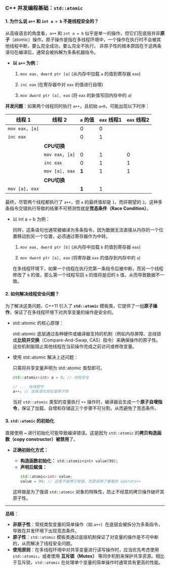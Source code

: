 ### **C++ 并发编程基础：`std::atomic`**

#### **1. 为什么说 `a++` 和 `int a = b` 不是线程安全的？**

从高级语言的角度看，`a++` 和 `int a = b` 似乎是单一的操作，但它们在底层并非**原子**（atomic）操作。原子操作是指在多线程环境中，一个操作在执行时不会被其他线程中断，要么完全成功，要么完全不执行。
非原子性的根本原因在于这两条语句在编译后，通常会被拆解为多条机器指令。

- **以 `a++` 为例：**
    
    1. `mov eax, dword ptr [a]` (从内存中加载 `a` 的值到寄存器 `eax`)
        
    2. `inc eax` (在寄存器中对 `eax` 的值进行自增)
        
    3. `mov dword ptr [a], eax` (将 `eax` 的新值写回内存中的 `a`)
        
    
**并发问题**：如果两个线程同时执行 `a++`，且初始 `a=0`，可能出现以下时序：

| 线程 1           | 线程 2           | `a` 的值 | `eax` 线程1 | `eax` 线程2 |
| -------------- | -------------- | ------ | --------- | --------- |
| `mov eax, [a]` |                | 0      | 0         |           |
| `inc eax`      |                | 0      | 1         |           |
|                | **CPU切换**      |        |           |           |
|                | `mov eax, [a]` | 0      | 1         | 0         |
|                | `inc eax`      | 0      | 1         | 1         |
|                | `mov [a], eax` | **1**  | 1         | 1         |
|                | **CPU切换**      |        |           |           |
| `mov [a], eax` |                | **1**  | 1         |           |
最终，尽管两个线程都执行了 `a++`，但 `a` 的最终值却是 `1`，而非期望的 `2`。这种多条指令交错执行导致的结果不可预测性就是**竞态条件（Race Condition）**。

- 以 int a = b 为例：
    
    同样，这条语句也通常被编译为多条指令，因为数据无法直接从内存的一个位置移动到另一个位置，必须通过寄存器作为中转。
    
    1. `mov eax, dword ptr [b]` (从内存中加载 `b` 的值到寄存器 `eax`)
        
    2. `mov dword ptr [a], eax` (将寄存器 `eax` 的值存到内存中的 `a`)
        
    
    在多线程环境下，如果一个线程在执行完第一条指令后被中断，而另一个线程修改了 `b` 的值，那么第一个线程写回 `a` 的值将是旧的 `b` 值，从而导致数据不一致。
    

#### **2. 如何解决线程安全问题？**

为了解决这类问题，C++11 引入了 **`std::atomic`** 模板类，它提供了一组**原子操作**，保证了在多线程环境下对共享变量的操作是安全的。

- std::atomic 的核心原理：
    
    std::atomic 底层通过各种硬件或编译器支持的机制（例如内存屏障、总线锁或**比较并交换**（Compare-And-Swap, CAS）指令）来确保操作的原子性。这些机制能阻止其他线程在当前操作完成之前访问或修改变量。
    
- 使用 std::atomic 解决上述问题：
    
    只需将共享变量声明为 std::atomic 类型即可。

    ```cpp
    std::atomic<int> a = 0; // 线程安全
    
    // ... 在线程中
    a++; // 这条语句现在是原子的
    ```
    
    当对 `std::atomic` 类型的变量执行 `++` 操作时，编译器会生成一个**原子自增指令**，保证了加载、自增和存储这三个步骤不可分割，从而避免了竞态条件。
    

#### **3. `std::atomic` 的初始化**
直接使用 `=` 进行初始化可能导致编译错误。这是因为 `std::atomic` 的**拷贝构造函数（copy constructor）被禁用**了。

- **正确初始化方式：**
    
    - **构造函数初始化：** `std::atomic<int> value(99);`    
    - **声明后赋值：**
        ```cpp
        std::atomic<int> value;
        value = 99; // 这里不是拷贝赋值，而是调用了重载的 operator=
        ```
    这样做是为了强调 `std::atomic` 对象的特殊性，防止不经意的拷贝操作破坏其原子性。
---

**总结**：

- **非原子性**：常规类型变量的简单操作（如 `a++`）在底层会被拆分为多条指令，导致在并发环境下出现竞态条件。
- **原子性**：`std::atomic` 模板类通过底层机制保证了对变量的操作是不可中断的，从而解决了线程安全问题。
- **使用原则**：在多线程环境中对共享变量进行读写操作时，应当优先考虑使用 `std::atomic`，或者使用 **互斥锁（Mutex）** 等同步机制来保护共享资源。相比于互斥锁，`std::atomic` 在处理单个变量的简单操作时通常具有更高的性能。
    